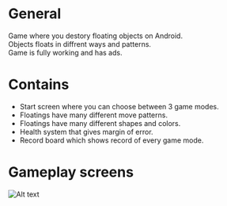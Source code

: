 # General
Game where you destory floating objects on Android.\
Objects floats in diffrent ways and patterns.\
Game is fully working and has ads.

# Contains
* Start screen where you can choose between 3 game modes.
* Floatings have many different move patterns.
* Floatings have many different shapes and colors.
* Health system that gives margin of error.
* Record board which shows record of every game mode.

# Gameplay screens
![Alt text](I:\projects\gihubScreens\SquareDestroyer\1.jpg?raw=true)
